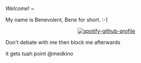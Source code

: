 *Welcome*! ~

My name is Benevolent, Bene for short. :-)

‎ ‎ ‎ ‎ ‎ ‎ ‎‎ ‎  ‎ ‎ ‎ ‎ ‎ ‎ ‎ ‎  ‎ ‎ ‎ ‎ ‎ ‎ ‎ ‎ ‎‎ ‎ ‎ ‎ ‎ ‎ ‎ ‎ ‎ ‎  ‎ ‎ ‎ ‎ ‎ ‎ ‎ ‎ ‎ ‎ ‎ ‎ ‎ ‎ ‎ ‎ [![spotify-github-profile](https://spotify-github-profile.kittinanx.com/api/view?uid=31omci325tgw2oph5qwegb5rhyna&cover_image=true&theme=novatorem&show_offline=false&background_color=000000&interchange=false&bar_color=8000ff&bar_color_cover=false)](https://github.com/kittinan/spotify-github-profile)

Don't debate with me then block me afterwards

it gets tuah point @medkino
